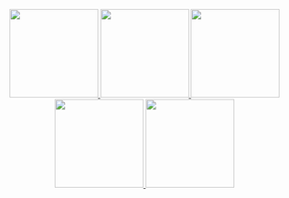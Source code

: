 <p align="center">
  
  <a href = 'https://discordapp.com/users/589900887212949522'>
  <img width="155" src="https://cdn.discordapp.com/attachments/997331275704705053/1048341427131781142/discord.png">
    
  <a href = 'https://leetcode.com/lxRbckl/'>
  <img width="155" src="https://cdn.discordapp.com/attachments/997331275704705053/1048342231729319966/leetcode.png">

  <a href = 'https://github.com/ala2q6'>
  <img width="155" src="https://cdn.discordapp.com/attachments/997331275704705053/1048341427538636900/github.png">

  <a href = 'http://lxrbckl.com'>
  <img width="155" src="https://cdn.discordapp.com/attachments/997331275704705053/1048341426678800444/blog.png">
    
  <a href = 'https://www.linkedin.com/in/alexander-arbuckle-857146243/'>
  <img width="155" src="https://cdn.discordapp.com/attachments/997331275704705053/1048341427991617626/LinkedIn.png">
  
</p>
